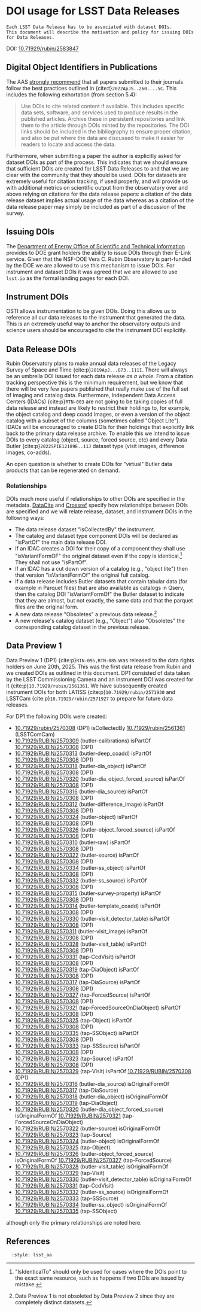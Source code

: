 # DOI usage for LSST Data Releases

```{abstract}
Each LSST Data Release has to be associated with dataset DOIs.
This document will describe the motivation and policy for issuing DOIs for Data Releases.
```

DOI: [10.71929/rubin/2583847](https://doi.org/10.71929/rubin/2583847)

## Digital Object Identifiers in Publications

The AAS [strongly recommend](https://journals.aas.org/data-guide/) that all papers submitted to their journals follow the best practices outlined in {cite:t}`2022ApJS..260....5C`.
This includes the following exhortation (from section 5.4):

> Use DOIs to cite related content if available.
> This includes specific data sets, software, and services used to produce results in the published articles.
> Archive these in persistent repositories and link them to the article through DOIs minted by the repositories.
> The DOI links should be included in the bibliography to ensure proper citation, and also be put where the data are discussed to make it easier for readers to locate and access the data.

Furthermore, when submitting a paper the author is explicitly asked for dataset DOIs as part of the process.
This indicates that we should ensure that sufficient DOIs are created for LSST Data Releases to and that we are clear with the community that they should be used.
DOIs for datasets are extremely useful for citation tracking, if used properly, and will provide us with additional metrics on scientific output from the observatory over and above relying on citations for the data release papers: a citation of the data release dataset implies actual usage of the data whereas as a citation of the data release paper may simply be included as part of a discussion of the survey.

## Issuing DOIs

The [Department of Energy Office of Scientific and Technical Information](https://www.osti.gov) provides to DOE grant holders the ability to issue DOIs through their E-Link service.
Given that the NSF-DOE Vera C. Rubin Observatory is part-funded by the DOE we are allowed to use this mechanism to issue DOIs.
For instrument and dataset DOIs it was agreed that we are allowed to use `lsst.io` as the formal landing pages for each DOI.

## Instrument DOIs

OSTI allows instrumentation to be given DOIs.
Doing this allows us to reference all our data releases to the instrument that generated the data.
This is an extremely useful way to anchor the observatory outputs and science users should be encouraged to cite the instrument DOI explicitly.

## Data Release DOIs

Rubin Observatory plans to make annual data releases of the Legacy Survey of Space and Time {cite:p}`2019ApJ...873..111I`.
There will always be an umbrella DOI issued for each data release *as a whole*.
From a citation tracking perspective this is the minimum requirement, but we know that there will be very few papers published that really make use of the full set of imaging and catalog data.
Furthermore, Independent Data Access Centers (IDACs) {cite:p}`RTN-003` are not going to be taking copies of full data release and instead are likely to restrict their holdings to, for example, the object catalog and deep coadd images, or even a version of the object catalog with a subset of the columns
(sometimes called "Object Lite").
IDACs will be encouraged to create DOIs for their holdings that explicitly link back to the primary data release archive.
To enable this we intend to issue DOIs to every catalog (object, source, forced source, etc) and every Data Butler {cite:p}`2022SPIE12189E..11J` dataset type (visit images, difference images, co-adds).

An open question is whether to create DOIs for "virtual" Butler data products that can be regenerated on demand.

### Relationships

DOIs much more useful if relationships to other DOIs are specified in the metadata.
[DataCite](https://support.datacite.org/docs/connecting-to-works) and [Crossref](https://www.crossref.org/documentation/schema-library/markup-guide-metadata-segments/relationships/) specify how relationships between DOIs are specified and we will relate release, dataset, and instrument DOIs in the following ways:

* The data release dataset "isCollectedBy" the instrument.
* The catalog and dataset type component DOIs will be declared as "isPartOf" the main data release DOI.
* If an IDAC creates a DOI for their copy of a component they shall use "isVariantFormOF" the original dataset even if the copy is identical.[^identical]
  They shall not use "isPartOf".
* If an IDAC has a cut down version of a catalog (e.g., "object lite") then that version "isVariantFormOf" the original full catalog.
* If a data release includes Butler datasets that contain tabular data (for example in Parquet files) that are also available as catalogs in Qserv, then the catalog DOI "isVariantFormOf" the Butler dataset to indicate that they are almost, but not exactly, the same data and that the parquet files are the original form.
* A new data release "Obsoletes" a previous data release.[^dp1]
* A new release's catalog dataset (e.g., "Object") also "Obsoletes" the corresponding catalog dataset in the previous release.

## Data Preview 1

Data Preview 1 (DP1) {cite:p}`RTN-095,RTN-085` was released to the data rights holders on June 20th, 2025.
This was the first data release from Rubin and we created DOIs as outlined in this document.
DP1 consisted of data taken by the LSST Commissioning Camera and an instrument DOI was created for it {cite:p}`10.71929/rubin/2561361`.
We have subsequently created instrument DOIs for both LATISS {cite:p}`10.71929/rubin/2571930` and LSSTCam {cite:p}`10.71929/rubin/2571927` to prepare for future data releases.

For DP1 the following DOIs were created:

* [10.71929/rubin/2570308](https://doi.org/10.71929/rubin/2570308) (DP1) isCollectedBy [10.71929/rubin/2561361](https://doi.org/10.71929/rubin/2561361) (LSSTComCam)
* [10.71929/RUBIN/2570309](https://doi.org/10.71929/RUBIN/2570309) (butler-calibrations) isPartOf [10.71929/RUBIN/2570308](https://doi.org/10.71929/RUBIN/2570308) (DP1)
* [10.71929/RUBIN/2570313](https://doi.org/10.71929/RUBIN/2570313) (butler-deep_coadd) isPartOf [10.71929/RUBIN/2570308](https://doi.org/10.71929/RUBIN/2570308) (DP1)
* [10.71929/RUBIN/2570318](https://doi.org/10.71929/RUBIN/2570318) (butler-dia_object) isPartOf [10.71929/RUBIN/2570308](https://doi.org/10.71929/RUBIN/2570308) (DP1)
* [10.71929/RUBIN/2570320](https://doi.org/10.71929/RUBIN/2570320) (butler-dia_object_forced_source) isPartOf [10.71929/RUBIN/2570308](https://doi.org/10.71929/RUBIN/2570308) (DP1)
* [10.71929/RUBIN/2570316](https://doi.org/10.71929/RUBIN/2570316) (butler-dia_source) isPartOf [10.71929/RUBIN/2570308](https://doi.org/10.71929/RUBIN/2570308) (DP1)
* [10.71929/RUBIN/2570312](https://doi.org/10.71929/RUBIN/2570312) (butler-difference_image) isPartOf [10.71929/RUBIN/2570308](https://doi.org/10.71929/RUBIN/2570308) (DP1)
* [10.71929/RUBIN/2570324](https://doi.org/10.71929/RUBIN/2570324) (butler-object) isPartOf [10.71929/RUBIN/2570308](https://doi.org/10.71929/RUBIN/2570308) (DP1)
* [10.71929/RUBIN/2570326](https://doi.org/10.71929/RUBIN/2570326) (butler-object_forced_source) isPartOf [10.71929/RUBIN/2570308](https://doi.org/10.71929/RUBIN/2570308) (DP1)
* [10.71929/RUBIN/2570310](https://doi.org/10.71929/RUBIN/2570310) (butler-raw) isPartOf [10.71929/RUBIN/2570308](https://doi.org/10.71929/RUBIN/2570308) (DP1)
* [10.71929/RUBIN/2570322](https://doi.org/10.71929/RUBIN/2570322) (butler-source) isPartOf [10.71929/RUBIN/2570308](https://doi.org/10.71929/RUBIN/2570308) (DP1)
* [10.71929/RUBIN/2570334](https://doi.org/10.71929/RUBIN/2570334) (butler-ss_object) isPartOf [10.71929/RUBIN/2570308](https://doi.org/10.71929/RUBIN/2570308) (DP1)
* [10.71929/RUBIN/2570332](https://doi.org/10.71929/RUBIN/2570332) (butler-ss_source) isPartOf [10.71929/RUBIN/2570308](https://doi.org/10.71929/RUBIN/2570308) (DP1)
* [10.71929/RUBIN/2570315](https://doi.org/10.71929/RUBIN/2570315) (butler-survey-property) isPartOf [10.71929/RUBIN/2570308](https://doi.org/10.71929/RUBIN/2570308) (DP1)
* [10.71929/RUBIN/2570314](https://doi.org/10.71929/RUBIN/2570314) (butler-template_coadd) isPartOf [10.71929/RUBIN/2570308](https://doi.org/10.71929/RUBIN/2570308) (DP1)
* [10.71929/RUBIN/2570330](https://doi.org/10.71929/RUBIN/2570330) (butler-visit_detector_table) isPartOf [10.71929/RUBIN/2570308](https://doi.org/10.71929/RUBIN/2570308) (DP1)
* [10.71929/RUBIN/2570311](https://doi.org/10.71929/RUBIN/2570311) (butler-visit_image) isPartOf [10.71929/RUBIN/2570308](https://doi.org/10.71929/RUBIN/2570308) (DP1)
* [10.71929/RUBIN/2570328](https://doi.org/10.71929/RUBIN/2570328) (butler-visit_table) isPartOf [10.71929/RUBIN/2570308](https://doi.org/10.71929/RUBIN/2570308) (DP1)
* [10.71929/RUBIN/2570331](https://doi.org/10.71929/RUBIN/2570331) (tap-CcdVisit) isPartOf [10.71929/RUBIN/2570308](https://doi.org/10.71929/RUBIN/2570308) (DP1)
* [10.71929/RUBIN/2570319](https://doi.org/10.71929/RUBIN/2570319) (tap-DiaObject) isPartOf [10.71929/RUBIN/2570308](https://doi.org/10.71929/RUBIN/2570308) (DP1)
* [10.71929/RUBIN/2570317](https://doi.org/10.71929/RUBIN/2570317) (tap-DiaSource) isPartOf [10.71929/RUBIN/2570308](https://doi.org/10.71929/RUBIN/2570308) (DP1)
* [10.71929/RUBIN/2570327](https://doi.org/10.71929/RUBIN/2570327) (tap-ForcedSource) isPartOf [10.71929/RUBIN/2570308](https://doi.org/10.71929/RUBIN/2570308) (DP1)
* [10.71929/RUBIN/2570321](https://doi.org/10.71929/RUBIN/2570321) (tap-ForcedSourceOnDiaObject) isPartOf [10.71929/RUBIN/2570308](https://doi.org/10.71929/RUBIN/2570308) (DP1)
* [10.71929/RUBIN/2570325](https://doi.org/10.71929/RUBIN/2570325) (tap-Object) isPartOf [10.71929/RUBIN/2570308](https://doi.org/10.71929/RUBIN/2570308) (DP1)
* [10.71929/RUBIN/2570335](https://doi.org/10.71929/RUBIN/2570335) (tap-SSObject) isPartOf [10.71929/RUBIN/2570308](https://doi.org/10.71929/RUBIN/2570308) (DP1)
* [10.71929/RUBIN/2570333](https://doi.org/10.71929/RUBIN/2570333) (tap-SSSource) isPartOf [10.71929/RUBIN/2570308](https://doi.org/10.71929/RUBIN/2570308) (DP1)
* [10.71929/RUBIN/2570323](https://doi.org/10.71929/RUBIN/2570323) (tap-Source) isPartOf [10.71929/RUBIN/2570308](https://doi.org/10.71929/RUBIN/2570308) (DP1)
* [10.71929/RUBIN/2570329](https://doi.org/10.71929/RUBIN/2570329) (tap-Visit) isPartOf [10.71929/RUBIN/2570308](https://doi.org/10.71929/RUBIN/2570308) (DP1)
* [10.71929/RUBIN/2570316](https://doi.org/10.71929/RUBIN/2570316) (butler-dia_source) isOriginalFormOf [10.71929/RUBIN/2570317](https://doi.org/10.71929/RUBIN/2570317) (tap-DiaSource)
* [10.71929/RUBIN/2570318](https://doi.org/10.71929/RUBIN/2570318) (butler-dia_object) isOriginalFormOf [10.71929/RUBIN/2570319](https://doi.org/10.71929/RUBIN/2570319) (tap-DiaObject)
* [10.71929/RUBIN/2570320](https://doi.org/10.71929/RUBIN/2570320) (butler-dia_object_forced_source) isOriginalFormOf [10.71929/RUBIN/2570321](https://doi.org/10.71929/RUBIN/2570321) (tap-ForcedSourceOnDiaObject)
* [10.71929/RUBIN/2570322](https://doi.org/10.71929/RUBIN/2570322) (butler-source) isOriginalFormOf [10.71929/RUBIN/2570323](https://doi.org/10.71929/RUBIN/2570323) (tap-Source)
* [10.71929/RUBIN/2570324](https://doi.org/10.71929/RUBIN/2570324) (butler-object) isOriginalFormOf [10.71929/RUBIN/2570325](https://doi.org/10.71929/RUBIN/2570325) (tap-Object)
* [10.71929/RUBIN/2570326](https://doi.org/10.71929/RUBIN/2570326) (butler-object_forced_source) isOriginalFormOf [10.71929/RUBIN/2570327](https://doi.org/10.71929/RUBIN/2570327) (tap-ForcedSource)
* [10.71929/RUBIN/2570328](https://doi.org/10.71929/RUBIN/2570328) (butler-visit_table) isOriginalFormOf [10.71929/RUBIN/2570329](https://doi.org/10.71929/RUBIN/2570329) (tap-Visit)
* [10.71929/RUBIN/2570330](https://doi.org/10.71929/RUBIN/2570330) (butler-visit_detector_table) isOriginalFormOf [10.71929/RUBIN/2570331](https://doi.org/10.71929/RUBIN/2570331) (tap-CcdVisit)
* [10.71929/RUBIN/2570332](https://doi.org/10.71929/RUBIN/2570332) (butler-ss_source) isOriginalFormOf [10.71929/RUBIN/2570333](https://doi.org/10.71929/RUBIN/2570333) (tap-SSSource)
* [10.71929/RUBIN/2570334](https://doi.org/10.71929/RUBIN/2570334) (butler-ss_object) isOriginalFormOf [10.71929/RUBIN/2570335](https://doi.org/10.71929/RUBIN/2570335) (tap-SSObject)

although only the primary relationships are noted here.

## References

```{bibliography}
  :style: lsst_aa
```

[^dp1]: Data Preview 1 is not obsoleted by Data Preview 2 since they are completely distinct datasets.
[^identical]: "IsIdenticalTo" should only be used for cases where the DOIs point to the exact same resource, such as happens if two DOIs are issued by mistake.

